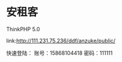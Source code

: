 安租客
===============
ThinkPHP 5.0

link:http://111.231.75.236/ddf/anzuke/public/

快速登陆：
账号：15868104418
密码：111111
